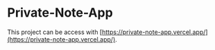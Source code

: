 # Private-Note-App

This project can be access with [https://private-note-app.vercel.app/](https://private-note-app.vercel.app/).

